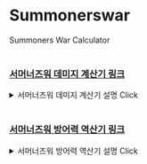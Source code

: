 <!DOCTYPE html>
<html>
  <head>
    </head>
  <body>
<h1>Summonerswar</h1>

<div>Summoners War Calculator</div>
<br/>
<h3><a href="https://veev23.github.io/2018-swar/DamageCalc" target="_blank">서머너즈워 데미지 계산기 링크</a></h3>
<details>
  <summary>서머너즈워 데미지 계산기 설명 Click</summary>
<img src="https://veev23.github.io/2018-swar/1.png">
<p>항상 치명타가 뜨는 것으로 계산하며 치명타가 뜨지 않는 경우를 볼 때에는 명예건물 등 치피 관련한 것들을 0으로 만들면 됩니다.</p>
</details>
<br/>
<h3><a href="https://veev23.github.io/2018-swar/defInversion" target="_blank">서머너즈워 방어력 역산기 링크</a></h3>
<details>
  <summary>서머너즈워 방어력 역산기 설명 Click</summary>
<p>방어력에 의한 데미지 감소 1000/(1140*3.5+방어력)임을 이용</p>
<p>계산기상의 데미지 : <a href="https://veev23.github.io/2018-swar/DamageCalc" target="_blank">계산기</a>에서 적의 방어력이 "0"일 때 나온 결과값을 입력합니다.</p>
<p>적에게 가한 데미지 : 실제로 때렸을 때 데미지를 입력합니다.</p>
<p>적의 기본 방어력 : 때린 적의 기본 방어력을 입력합니다.</p>
<p>방어력 감소 : 적이 방어력 감소가 걸렸을 때 데미지를 주었다면 체크합니다.</p>
<p>길드전 : 길드전이면서 적의 길드깃발이 최대치라고 가정합니다. 방어력 20%</p>
<p>명예건물 : 적의 명예건물이 최대치라고 가정합니다. 방어력 20%</p>
<br/>
<p>계산기상의 데미지는 소숫점을 버리고, 실제 데미지는 이론상 데미지에서 오차가 있기 때문에 결과값으로 나오는 방어력 또한 차이가 있습니다.</p>
</details>

</body>
</html>
